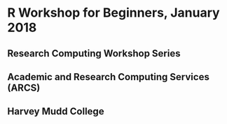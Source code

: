 # R Workshop for Beginners, January 2018

## Research Computing Workshop Series

## Academic and Research Computing Services (ARCS)

## Harvey Mudd College
